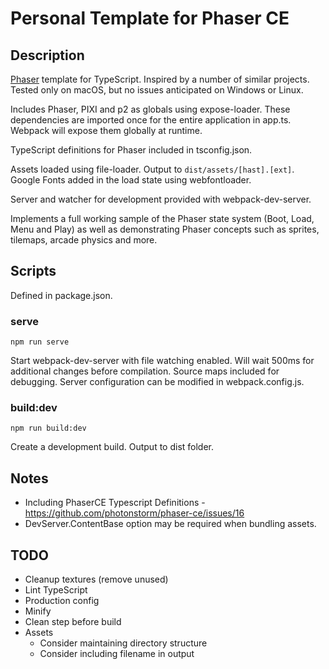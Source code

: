 # Personal Template for Phaser CE

## Description
[Phaser](https://github.com/photonstorm/phaser) template for TypeScript. Inspired by a number of similar projects. Tested only on macOS, but no issues anticipated on Windows or Linux.

Includes Phaser, PIXI and p2 as globals using expose-loader. These dependencies are imported once for the entire application in app.ts. Webpack will expose them globally at runtime.

TypeScript definitions for Phaser included in tsconfig.json.

Assets loaded using file-loader. Output to ```dist/assets/[hast].[ext]```. Google Fonts added in the load state using webfontloader.

Server and watcher for development provided with webpack-dev-server.

Implements a full working sample of the Phaser state system (Boot, Load, Menu and Play) as well as demonstrating Phaser concepts such as sprites, tilemaps, arcade physics and more.

## Scripts

Defined in package.json.

### serve

```npm run serve```

Start webpack-dev-server with file watching enabled. Will wait 500ms for additional changes before compilation. Source maps included for debugging. Server configuration can be modified in webpack.config.js.

### build:dev

```npm run build:dev```

Create a development build. Output to dist folder.

## Notes
- Including PhaserCE Typescript Definitions - https://github.com/photonstorm/phaser-ce/issues/16
- DevServer.ContentBase option may be required when bundling assets.

## TODO
- Cleanup textures (remove unused)
- Lint TypeScript
- Production config
- Minify
- Clean step before build
- Assets
    - Consider maintaining directory structure
    - Consider including filename in output